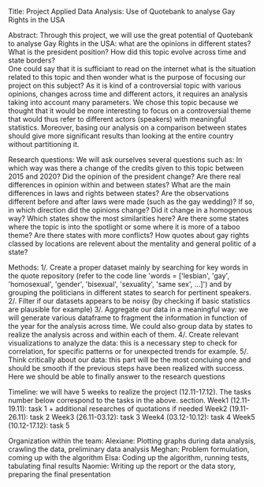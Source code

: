 Title: Project Applied Data Analysis: Use of Quotebank to analyse Gay Rights in the USA

Abstract: Through this project, we will use the great potential of Quotebank to analyse Gay Rights in the USA: what are the opinions in different states? What is the president position? How did this topic evolve across time and state borders?  
One could say that it is sufficiant to read on the internet what is the situation related to this topic and then wonder what is the purpose of focusing our project on this subject? As it is kind of a controversial topic with various opinions, changes across time and different actors, it requires an analysis taking into account many parameters. We chose this topic because we thought that it would be more interesting to focus on a controversial theme that would thus refer to different actors (speakers) with meaningful statistics. Moreover, basing our analysis on a comparison between states should give more significant results than looking at the entire country without partitioning it.     

Research questions: 
We will ask ourselves several questions such as: 
In which way was there a change of the credits given to this topic between 2015 and 2020? 
Did the opinion of the president change? Are there real differences in opinion within and between states?
What are the main differences in laws and rights between states?
Are the observations different before and after laws were made (such as the gay wedding)? If so, in which direction did the opinions change? Did it change in a homogenous way?
Which states show the most similarities here? 
Are there some states where the topic is into the spotlight or some where it is  more of a taboo theme?
Are there states with more conflicts?
How quotes about gay rights classed by locations are relevent about the mentality and general politic of a state?

Methods:
1/. Create a proper dataset mainly by searching for key words in the quote repository (refer to the code line 'words = ['lesbian', 'gay', 'homosexual', 'gender', 'bisexual', 'sexuality', 'same sex', ...]') and by grouping the politicians in different states to search for pertinent speakers.
2/. Filter if our datasets appears to be noisy (by checking if basic statistics are plausible for example)
3/. Aggregate our data in a meaningful way:
we will generate various dataframe to fragment the information in function of the year for the analysis across time. We could also group data by states to realize the analysis across and within each of them.
4/. Create relevant visualizations to analyze the data: this is a necessary step to check for correlation, for specific patterns or for unexpected trends for example. 
5/. Think critically about our data: this part will be the most concluing one and should be smooth if the previous steps have been realized with success. Here we should be able to finally answer to the research questions

Timeline: we will have 5 weeks to realize the project (12.11-17.12). The tasks number below correspond to the tasks in the above. section.
Week1 (12.11-19.11): task 1 + additional researches of quotations if needed
Week2 (19.11-26.11): task 2
Week3 (26.11-03.12): task 3
Week4 (03.12-10.12): task 4
Week5 (10.12-17.12): task 5

Organization within the team:
Alexiane: Plotting graphs during data analysis, crawling the data, preliminary data analysis
Meghan: Problem formulation, coming up with the algorithm
Elsa: Coding up the algorithm, running tests, tabulating final results
Naomie: Writing up the report or the data story, preparing the final presentation